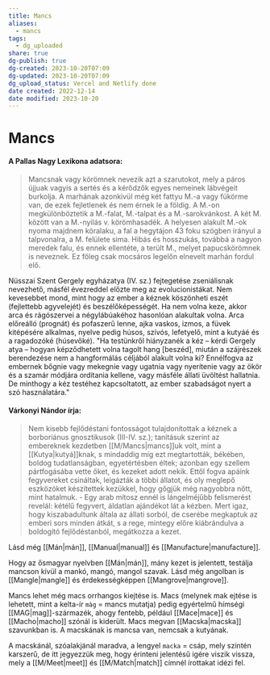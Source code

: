 ```yaml
---
title: Mancs
aliases:
  - mancs
tags:
  - dg_uploaded
share: true
dg-publish: true
dg-created: 2023-10-20T07:09
dg-updated: 2023-10-20T07:09
dg_upload_status: Vercel and Netlify done
date created: 2022-12-14
date modified: 2023-10-20
---
```


# Mancs

#### A Pallas Nagy Lexikona adatsora:

> Mancsnak vagy körömnek nevezik azt a szarutokot, mely a páros újjuak vagyis a sertés és a kérődzők egyes nemeinek lábvégeit burkolja. A marhának azonkivül még két fattyu M.-a vagy fükörme van, de ezek fejletlenek és nem érnek le a földig. A M.-on megkülönböztetik a M.-falat, M.-talpat és a M.-sarokvánkost. A két M. között van a M.-nyilás v. körömhasadék. A helyesen alakult M.-ok nyoma majdnem köralaku, a fal a hegytájon 43 foku szögben irányul a talpvonalra, a M. felülete sima. Hibás és hosszukás, továbbá a nagyon meredek falu, és ennek ellentéte, a terült M., melyet papucskörömnek is neveznek. Ez főleg csak mocsáros legelőn elnevelt marhán fordul elő.  

Nüsszai Szent Gergely egyházatya (IV. sz.) fejtegetése zseniálisnak nevezhető, másfél évezreddel előzte meg az evolucionistákat. Nem kevesebbet mond, mint hogy az ember a kéznek köszönheti eszét (fejlettebb agyvelejét) és beszélőképességét. Ha nem volna keze, akkor arca és rágószervei a négylábúakéhoz hasonlóan alakultak volna. Arca előreálló (prognát) és pofaszerű lenne, ajka vaskos, izmos, a füvek kitépésére alkalmas, nyelve pedig húsos, szívós, lefetyelő, mint a kutyáé és a ragadozóké (húsevőké). "Ha testünkről hiányzanék a kéz – kérdi Gergely atya – hogyan képződhetett volna tagolt hang \[beszéd\], miután a szájrészek berendezése nem a hangformálás céljából alakult volna ki? Ennélfogva az embernek bőgnie vagy mekegnie vagy ugatnia vagy nyerítenie vagy az ökör és a szamár módjára ordítania kellene, vagy másféle állati üvöltést hallatnia. De minthogy a kéz testéhez kapcsoltatott, az ember szabadságot nyert a szó használatára."  

#### Várkonyi Nándor írja:

> Nem kisebb fejlődéstani fontosságot tulajdonítottak a kéznek a borboriánus gnosztikusok (III-IV. sz.); tanításuk szerint az embereknek kezdetben [[M/Mancs\|mancs]]uk volt, mint a [[Kutya\|kutyá]]knak, s mindaddig míg ezt megtartották, békében, boldog tudatlanságban, egyetértésben éltek; azonban egy szellem pártfogásába vette őket, és kezeket adott nekik. Ettől fogva apáink fegyvereket csináltak, leigázták a többi állatot, és oly meglepő eszközöket készítettek kezükkel, hogy gőgjük még nagyobbra nőtt, mint hatalmuk. - Egy arab mítosz ennél is lángelméjűbb felismerést revelál: kétélű fegyvert, áldatlan ajándékot lát a kézben. Mert igaz, hogy kiszabadultunk általa az állati sorból, de cserébe megkaptuk az emberi sors minden átkát, s a rege, mintegy előre kiábrándulva a boldogító fejlődéstanból, megátkozza a kezet.  

Lásd még [[Mán\|mán]], [[Manual\|manual]] és [[Manufacture\|manufacture]].  

Hogy az ősmagyar nyelvben [[Mán\|mán]], mány kezet is jelentett, testálja mancson kívül a mankó, mangó, mangol szavak. Lásd még angolban is [[Mangle\|mangle]] és érdekességképpen [[Mangrove\|mangrove]].  

Mancs lehet még macs orrhangos kiejtése is. Macs (melynek mak ejtése is lehetett, mint a kelta-ír `màg` = mancs mutatja) pedig egyértelmű hímségi [[MAG\|mag]]-származék, ahogy fentebb, például [[Mace\|mace]] és [[Macho\|macho]] szónál is kiderült. Macs megvan [[Macska\|macska]] szavunkban is. A macskának is mancsa van, nemcsak a kutyának.   

A macskánál, szóalakjánál maradva, a lengyel `macka` = csáp, mely szintén karszerű, de itt jegyezzük meg, hogy érinteni jelentésű igére viszik vissza, mely a [[M/Meet\|meet]] és [[M/Match\|match]] címnél írottakat idézi fel.  